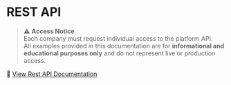 # REST API

> ⚠️ **Access Notice**  
> Each company must request individual access to the platform API.  
> All examples provided in this documentation are for **informational and educational purposes only** and do not represent live or production access.


📄 [View Rest API Documentation](https://api.bird.livtorgex.com/)
